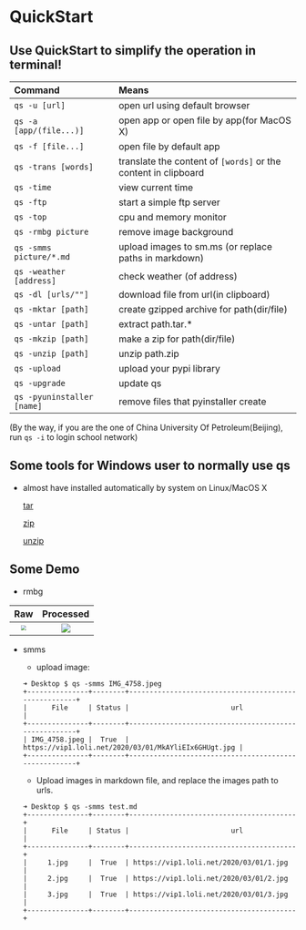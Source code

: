 # QuickStart

## Use QuickStart to simplify the operation in terminal!

| Command                    | Means                                                        |
| :------------------------- | :----------------------------------------------------------- |
| `qs -u [url] `             | open url using default browser                               |
| `qs -a [app/(file...)]`    | open app or open file by app(for MacOS X)                    |
| `qs -f [file...]`          | open file by default app                                     |
| `qs -trans [words]`        | translate the content of `[words]` or the content in clipboard |
| `qs -time`                 | view current time                                            |
| `qs -ftp`                  | start a simple ftp server                                    |
| `qs -top`                  | cpu and memory monitor                                       |
| `qs -rmbg picture`         | remove image background                                      |
| `qs -smms picture/*.md`    | upload images to sm.ms (or replace paths in markdown)        |
| `qs -weather [address]`    | check weather (of address)                                   |
| `qs -dl [urls/""]`         | download file from url(in clipboard)                         |
| `qs -mktar [path]`         | create gzipped archive for path(dir/file)                    |
| `qs -untar [path]`         | extract path.tar.*                                           |
| `qs -mkzip [path]`         | make a zip for path(dir/file)                                |
| `qs -unzip [path]`         | unzip path.zip                                               |
| `qs -upload`               | upload your pypi library                                     |
| `qs -upgrade`              | update qs                                                    |
| `qs -pyuninstaller [name]` | remove files that pyinstaller create                         |

(By the way, if you are the one of China University Of Petroleum(Beijing), run `qs -i` to login school network)

## Some tools for Windows user to normally use qs

- almost have installed automatically by system on Linux/MacOS X

  [tar](http://gnuwin32.sourceforge.net/packages/gtar.htm)

  [zip](http://gnuwin32.sourceforge.net/packages/zip.htm)

  [unzip](http://gnuwin32.sourceforge.net/packages/unzip.htm)

## Some Demo

- rmbg

|                             Raw                              |                         Processed                         |
| :----------------------------------------------------------: | :-------------------------------------------------------: |
| <img src="https://vip1.loli.net/2020/02/29/qwYb2JkSEeIlB9V.jpg" style="zoom:60%;" /> | ![](https://vip1.loli.net/2020/02/29/wTRszv6EofNSr9K.png) |

- smms

  - upload image:

  ```shell
  ➜ Desktop $ qs -smms IMG_4758.jpeg  
  +---------------+--------+------------------------------------------------------+
  |      File     | Status |                         url                          |
  +---------------+--------+------------------------------------------------------+
  | IMG_4758.jpeg |  True  | https://vip1.loli.net/2020/03/01/MkAYliEIx6GHUgt.jpg |
  +---------------+--------+------------------------------------------------------+
  ```

  - Upload images in markdown file, and replace the images path to urls.

  ```shell
  ➜ Desktop $ qs -smms test.md  
  +---------------+--------+-----------------------------------------+
  |      File     | Status |                         url             |
  +---------------+--------+-----------------------------------------+
  |     1.jpg     |  True  | https://vip1.loli.net/2020/03/01/1.jpg  |
  |     2.jpg     |  True  | https://vip1.loli.net/2020/03/01/2.jpg  |
  |     3.jpg     |  True  | https://vip1.loli.net/2020/03/01/3.jpg  |
  +---------------+--------+-----------------------------------------+
  ```

